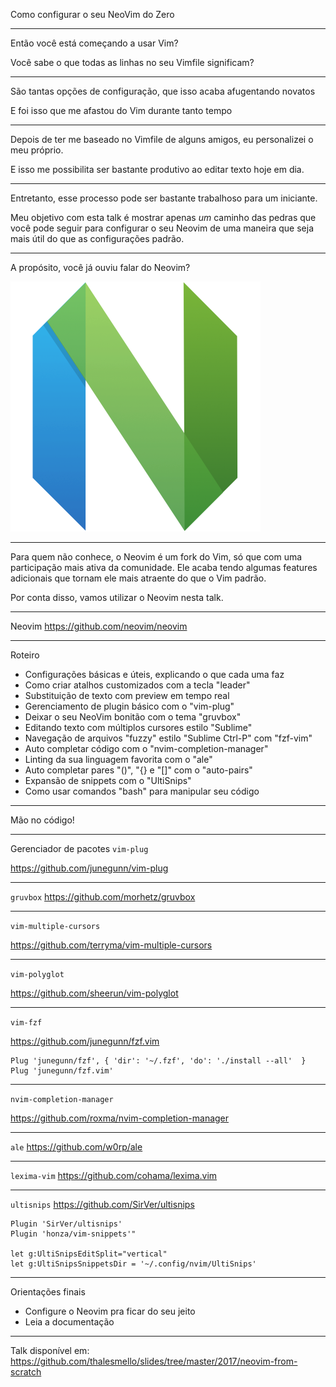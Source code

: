 Como configurar o seu NeoVim do Zero

---

Então você está começando a usar Vim?

Você sabe o que todas as linhas no seu Vimfile significam?

---

São tantas opções de configuração, que isso acaba afugentando novatos

E foi isso que me afastou do Vim durante tanto tempo

---

Depois de ter me baseado no Vimfile de alguns amigos, eu personalizei o meu próprio.

E isso me possibilita ser bastante produtivo ao editar texto hoje em dia.

---

Entretanto, esse processo pode ser bastante trabalhoso para um iniciante.

Meu objetivo com esta talk é mostrar apenas *um* caminho das pedras que você
pode seguir para configurar o seu Neovim de uma maneira que seja mais útil
do que as configurações padrão.

---

A propósito, você já ouviu falar do Neovim?

![](./neovim.png)

---

Para quem não conhece, o Neovim é um fork do Vim, só que com uma participação mais
ativa da comunidade. Ele acaba tendo algumas features adicionais que tornam ele
mais atraente do que o Vim padrão.

Por conta disso, vamos utilizar o Neovim nesta talk.

---

Neovim
https://github.com/neovim/neovim

---

Roteiro

- Configurações básicas e úteis, explicando o que cada uma faz
- Como criar atalhos customizados com a tecla "leader"
- Substituição de texto com preview em tempo real
- Gerenciamento de plugin básico com o "vim-plug"
- Deixar o seu NeoVim bonitão com o tema "gruvbox"
- Editando texto com múltiplos cursores estilo "Sublime"
- Navegação de arquivos "fuzzy" estilo "Sublime Ctrl-P" com "fzf-vim"
- Auto completar código com o "nvim-completion-manager"
- Linting da sua linguagem favorita com o "ale"
- Auto completar pares "()", "{} e "[]" com o "auto-pairs"
- Expansão de snippets com o "UltiSnips"
- Como usar comandos "bash" para manipular seu código

---

Mão no código!

---

Gerenciador de pacotes `vim-plug`

https://github.com/junegunn/vim-plug

---

`gruvbox`
https://github.com/morhetz/gruvbox

---

`vim-multiple-cursors`

https://github.com/terryma/vim-multiple-cursors

---

`vim-polyglot`

https://github.com/sheerun/vim-polyglot

---

`vim-fzf`

https://github.com/junegunn/fzf.vim

```
Plug 'junegunn/fzf', { 'dir': '~/.fzf', 'do': './install --all'  }
Plug 'junegunn/fzf.vim'
```

---

`nvim-completion-manager`

https://github.com/roxma/nvim-completion-manager

---

`ale`
https://github.com/w0rp/ale

---

`lexima-vim`
https://github.com/cohama/lexima.vim

---

`ultisnips`
https://github.com/SirVer/ultisnips

```
Plugin 'SirVer/ultisnips'
Plugin 'honza/vim-snippets'"

let g:UltiSnipsEditSplit="vertical"
let g:UltiSnipsSnippetsDir = '~/.config/nvim/UltiSnips'
```

---

Orientações finais

- Configure o Neovim pra ficar do seu jeito
- Leia a documentação

---

Talk disponível em:
https://github.com/thalesmello/slides/tree/master/2017/neovim-from-scratch


